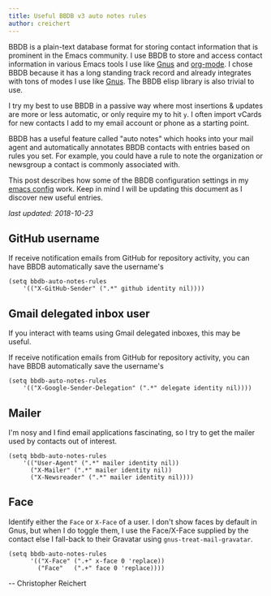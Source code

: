 ```yaml
---
title: Useful BBDB v3 auto notes rules
author: creichert
---
```


BBDB is a plain-text database format for storing contact information that is
prominent in the Emacs community. I use BBDB to store and access contact
information in various Emacs tools I use like [Gnus]() and [org-mode](). I chose
BBDB because it has a long standing track record and already integrates with
tons of modes I use like [Gnus](https://gnus.org.). The BBDB elisp library is
also trivial to use.

I try my best to use BBDB in a passive way where most insertions & updates are
more or less automatic, or only require my to hit `y`. I often import vCards for
new contacts I add to my email account or phone as a starting point.

BBDB has a useful feature called "auto notes" which hooks into your mail agent
and automatically annotates BBDB contacts with entries based on rules you
set. For example, you could have a rule to note the organization or newsgroup a
contact is commonly associated with.

This post describes how some of the BBDB configuration settings in my [emacs
config](.emacs) work. Keep in mind I will be updating this document as I
discover new useful entries.

_last updated: 2018-10-23_

## GitHub username

If receive notification emails from GitHub for repository activity, you can have
BBDB automatically save the username's

    (setq bbdb-auto-notes-rules
        '(("X-GitHub-Sender" (".*" github identity nil))))


## Gmail delegated inbox user

If you interact with teams using Gmail delegated inboxes, this may be useful.

If receive notification emails from GitHub for repository activity, you can have
BBDB automatically save the username's

    (setq bbdb-auto-notes-rules
        '(("X-Google-Sender-Delegation" (".*" delegate identity nil))))


## Mailer

I'm nosy and I find email applications fascinating, so I try to get the mailer
used by contacts out of interest.

    (setq bbdb-auto-notes-rules
        '(("User-Agent" (".*" mailer identity nil))
          ("X-Mailer" (".*" mailer identity nil))
          ("X-Newsreader" (".*" mailer identity nil))))

## Face

Identify either the `Face` or `X-Face` of a user. I don't show faces by default
in Gnus, but when I do toggle them, I use the Face/X-Face supplied by the
contact else I fall-back to their Gravatar using `gnus-treat-mail-gravatar`.

    (setq bbdb-auto-notes-rules
          '(("X-Face" (".+" x-face 0 'replace))
            ("Face"   (".+" face 0 'replace))))


-- Christopher Reichert
